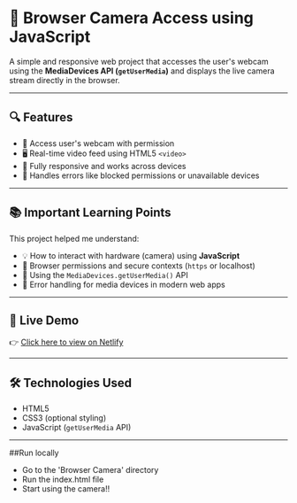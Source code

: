 # 📸 Browser Camera Access using JavaScript

A simple and responsive web project that accesses the user's webcam using the **MediaDevices API (`getUserMedia`)** and displays the live camera stream directly in the browser.

---

## 🔍 Features

- 🎥 Access user's webcam with permission
- 🖥️ Real-time video feed using HTML5 `<video>`
- 📱 Fully responsive and works across devices
- 🚫 Handles errors like blocked permissions or unavailable devices

---

## 📚 Important Learning Points

This project helped me understand:

- 💡 How to interact with hardware (camera) using **JavaScript**
- 🔐 Browser permissions and secure contexts (`https` or localhost)
- 🧪 Using the `MediaDevices.getUserMedia()` API
- 🧩 Error handling for media devices in modern web apps

---

## 🚀 Live Demo

👉 [Click here to view on Netlify](glittery-bienenstitch-1f84f7.netlify.app)

---

## 🛠️ Technologies Used

- HTML5
- CSS3 (optional styling)
- JavaScript (`getUserMedia` API)

---

##Run locally
- Go to the 'Browser Camera' directory
- Run the index.html file
- Start using the camera!!
